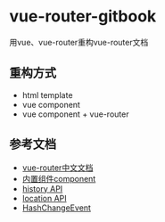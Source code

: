 # vue-router-gitbook
用vue、vue-router重构vue-router文档


## 重构方式
+ html template
+ vue component
+ vue component + vue-router

## 参考文档
+ [vue-router中文文档](https://router.vuejs.org/zh-cn/)
+ [内置组件component](https://cn.vuejs.org/v2/api/#component)
+ [history API](https://developer.mozilla.org/en-US/docs/Web/API/History_API)
+ [location API](https://developer.mozilla.org/en-US/docs/Web/API/Window/location)
+ [HashChangeEvent](https://developer.mozilla.org/en-US/docs/Web/API/HashChangeEvent)

